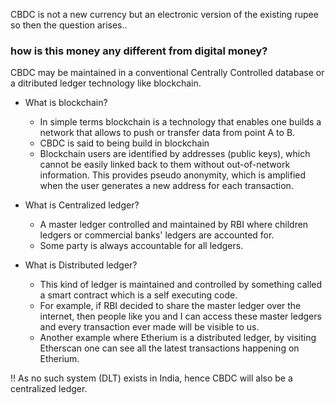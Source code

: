 
CBDC is not a new currency but an electronic version of the existing rupee
so then the question arises..

### how is this money any different from digital money?

CBDC may be maintained in a conventional Centrally Controlled database or a ditributed ledger technology like blockchain.

- What is blockchain?
	- In simple terms blockchain is a technology that enables one builds a network that allows to push or transfer data from point A to B.
	- CBDC is said to being build in blockchain
	- Blockchain users are identified by addresses (public keys), which cannot be easily linked back to them without out-of-network information. This provides pseudo anonymity, which is amplified when the user generates a new address for each transaction.

- What is Centralized ledger?
	- A master ledger controlled and maintained by RBI where children ledgers or commercial banks' ledgers are accounted for.
	- Some party is always accountable for all ledgers.

- What is Distributed ledger?
	- This kind of ledger is maintained and controlled by something called a smart contract which is a self executing code.
	- For example, if RBI decided to share the master ledger over the internet, then people like you and I can access these master ledgers and every transaction ever made will be visible to us.
	- Another example where Etherium is a distributed ledger, by visiting Etherscan one can see all the latest transactions happening on Etherium.

!! As no such system (DLT) exists in India, hence CBDC will also be a centralized ledger.
